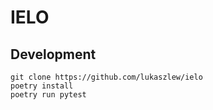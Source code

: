 # IELO

## Development

```shell
git clone https://github.com/lukaszlew/ielo
poetry install
poetry run pytest
```
